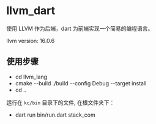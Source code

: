 # llvm_dart

使用 LLVM 作为后端，dart 为前端实现一个简易的编程语言。

llvm version: 16.0.6


## 使用步骤

- cd llvm_lang
- cmake --build  ./build --config Debug --target install
- cd ..

运行在 `kc/bin` 目录下的文件, 在根文件夹下：
- dart run bin/run.dart stack_com

